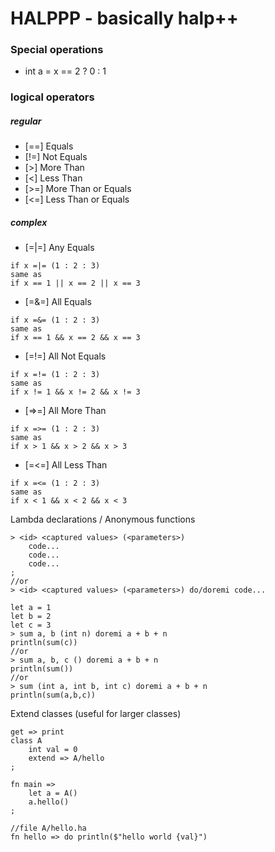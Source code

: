# HALPPP - basically halp++

### Special operations
- int a = x == 2 ? 0 : 1

### logical operators
##### regular
- [==] Equals
- [!=] Not Equals
- [>] More Than
- [<] Less Than
- [>=] More Than or Equals
- [<=] Less Than or Equals
##### complex
- [=|=] Any Equals
```
if x =|= (1 : 2 : 3) 
same as
if x == 1 || x == 2 || x == 3
```
- [=&=] All Equals
```
if x =&= (1 : 2 : 3)
same as
if x == 1 && x == 2 && x == 3
```
- [=!=] All Not Equals
```
if x =!= (1 : 2 : 3)
same as
if x != 1 && x != 2 && x != 3
```
- [=>=] All More Than
```
if x =>= (1 : 2 : 3)
same as
if x > 1 && x > 2 && x > 3
```
- [=<=] All Less Than
```
if x =<= (1 : 2 : 3)
same as
if x < 1 && x < 2 && x < 3
```

Lambda declarations / Anonymous functions
```
> <id> <captured values> (<parameters>)
    code...
    code...
    code...
;
//or
> <id> <captured values> (<parameters>) do/doremi code...

let a = 1
let b = 2
let c = 3
> sum a, b (int n) doremi a + b + n
println(sum(c))
//or
> sum a, b, c () doremi a + b + n
println(sum())
//or
> sum (int a, int b, int c) doremi a + b + n
println(sum(a,b,c))
```

Extend classes (useful for larger classes)
```
get => print
class A
    int val = 0
    extend => A/hello
;

fn main =>
    let a = A()
    a.hello()
;

//file A/hello.ha
fn hello => do println($"hello world {val}")
```